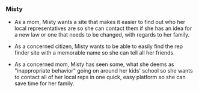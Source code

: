 ### Misty

* As a mom, Misty wants a site that makes it easier to find out who her local representatives are so she can contact them if she has an idea for a new law or one that needs to be changed, with regards to her family.

* As a concerned citizen, Misty wants to be able to easily find the rep finder site with a memorable name so she can tell all her friends.

* As a concerned mom, Misty has seen some, what she deems as "inappropriate behavior" going on around her kids' school so she wants to contact all of her local reps in one quick, easy platform so she can save time for her family.
